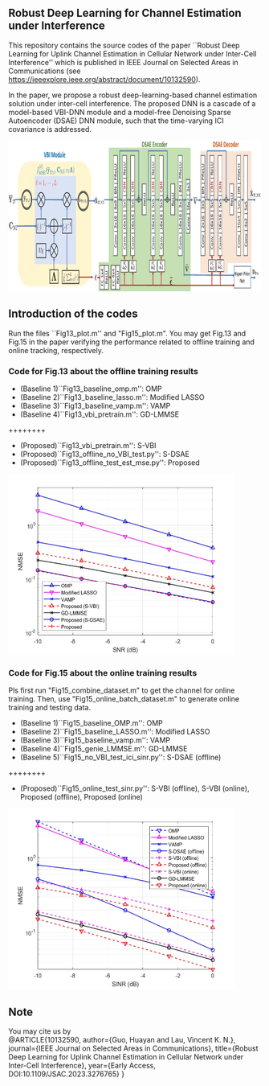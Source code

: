 ## Robust Deep Learning for Channel Estimation under Interference

This repository contains the source codes of the paper ``Robust Deep Learning for Uplink Channel Estimation in Cellular Network under Inter-Cell Interference'' which is published in IEEE Journal on Selected Areas in Communications (see <https://ieeexplore.ieee.org/abstract/document/10132590>).

In the paper, we propose a robust deep-learning-based channel estimation solution under inter-cell interference. The proposed DNN is a cascade of a model-based VBI-DNN module and a model-free Denoising Sparse Autoencoder (DSAE) DNN module, such that the time-varying ICI covariance is addressed. 

<img src="./propose_dnn.jpg" height="300" width="100%" >



## Introduction of the codes

Run the files ``Fig13_plot.m'' and "Fig15_plot.m". You may get Fig.13 and Fig.15 in the paper verifying the performance related to offline training and online tracking, respectively.


### Code for Fig.13 about the offline training results

+ (Baseline 1)``Fig13_baseline_omp.m'': OMP 
+ (Baseline 2)``Fig13_baseline_lasso.m'': Modified LASSO
+ (Baseline 3)``Fig13_baseline_vamp.m'':  VAMP
+ (Baseline 4)``Fig13_vbi_pretrain.m'': GD-LMMSE

++++++++
+ (Proposed)``Fig13_vbi_pretrain.m'': S-VBI
+ (Proposed)``Fig13_offline_no_VBI_test.py'': S-DSAE
+ (Proposed)``Fig13_offline_test_est_mse.py'': Proposed


<img src="./Fig13.jpg" height="360" width="450" >

### Code for Fig.15 about the online training results

Pls first run "Fig15_combine_dataset.m" to get the channel for online training. Then, use "Fig15_online_batch_dataset.m" to generate online training and testing data.

+ (Baseline 1)``Fig15_baseline_OMP.m'': OMP 
+ (Baseline 2)``Fig15_baseline_LASSO.m'': Modified LASSO
+ (Baseline 3)``Fig15_baseline_vamp.m'':  VAMP
+ (Baseline 4)``Fig15_genie_LMMSE.m'': GD-LMMSE
+ (Baseline 5)``Fig15_no_VBI_test_ici_sinr.py'': S-DSAE (offline)

++++++++
+ (Proposed)``Fig15_online_test_sinr.py'': S-VBI (offline), S-VBI (online), Proposed (offline), Proposed (online)

<img src="./Fig15.jpg" height="360" width="450" >


## Note
You may cite us by   
@ARTICLE{10132590,
  author={Guo, Huayan and Lau, Vincent K. N.},
  journal={IEEE Journal on Selected Areas in Communications}, 
  title={Robust Deep Learning for Uplink Channel Estimation in Cellular Network under Inter-Cell Interference}, 
  year={Early Access, DOI:10.1109/JSAC.2023.3276765}
}
